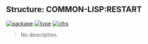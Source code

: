 ## Structure: COMMON-LISP:RESTART
[![package](https://img.shields.io/badge/Package-COMMON--LISP-5f9ea0.svg?style=social&colorA=999999)](../) [![type](https://img.shields.io/badge/Type-Structure-5f9ea0.svg?style=social&colorA=999999)](../#structure) [![clhs](https://img.shields.io/badge/CLHS-RESTART-5f9ea0.svg?style=social&colorA=999999)](http://www.lispworks.com/documentation/HyperSpec/Body/t_rst.htm) 

> No description.

